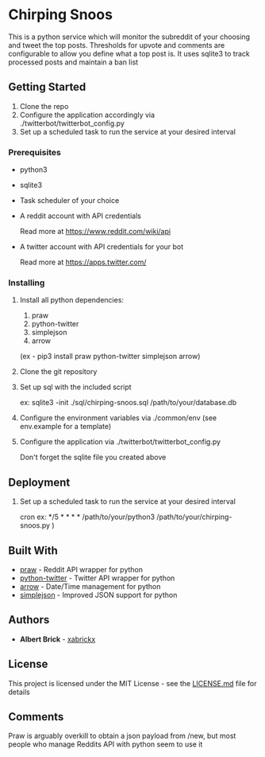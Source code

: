 # Chirping Snoos

This is a python service which will monitor the subreddit of your choosing and tweet the top posts.  Thresholds for upvote and comments are configurable to allow you define what a top post is.  It uses sqlite3 to track processed posts and maintain a ban list  

## Getting Started

1. Clone the repo
2. Configure the application accordingly via ./twitterbot/twitterbot_config.py
3. Set up a scheduled task to run the service at your desired interval

### Prerequisites

* python3
* sqlite3
* Task scheduler of your choice
* A reddit account with API credentials

    Read more at https://www.reddit.com/wiki/api

* A twitter account with API credentials for your bot

    Read more at https://apps.twitter.com/



### Installing

1. Install all python dependencies:
   1. praw
   2. python-twitter
   3. simplejson
   4. arrow

   (ex - pip3 install praw python-twitter simplejson arrow)

2. Clone the git repository
3. Set up sql with the included script  

    ex: sqlite3 -init ./sql/chirping-snoos.sql /path/to/your/database.db  

4. Configure the environment variables via ./common/env (see env.example for a template)
5. Configure the application via ./twitterbot/twitterbot_config.py  

    Don't forget the sqlite file you created above  


## Deployment

1. Set up a scheduled task to run the service at your desired interval

   cron ex: */5 * * * * /path/to/your/python3 /path/to/your/chirping-snoos.py )

## Built With

* [praw](https://praw.readthedocs.io/en/latest/) - Reddit API wrapper for python
* [python-twitter](https://github.com/bear/python-twitter) - Twitter API wrapper for python
* [arrow](http://arrow.readthedocs.io/en/latest/) - Date/Time management for python
* [simplejson](https://simplejson.readthedocs.io/en/latest/) - Improved JSON support for python

## Authors

* **Albert Brick** -  [xabrickx](https://github.com/xabrickx)

## License

This project is licensed under the MIT License - see the [LICENSE.md](LICENSE.md) file for details

## Comments

Praw is arguably  overkill to  obtain a json payload from /new, but most people who manage Reddits API with python seem to use it